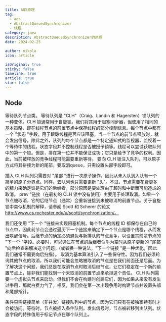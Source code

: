 ```yaml
---
title: AQS原理
tag:
  - aqs
  - AbstractQueuedSynchronizer 
  - 线程
category: java
description: AbstractQueuedSynchronizer的原理
date: 2024-02-25

author: nikola
icon: article

isOriginal: true
sticky: false
timeline: true
article: true
star: false
---
```




## Node

等待队列节点类。
等待队列是 "CLH"（Craig、Landin 和 Hagersten）锁队列的一种变体。CLH 锁通常用于自旋锁。我们将其用于阻塞同步器，但使用了相同的基本策略，即在线程节点的前置节点中保存线程的部分控制信息。每个节点中都有一个 "状态 "字段，用于跟踪线程是否应该阻塞。当一个节点的前节点释放时，就会发出信号。除此之外，队列的每个节点都是一个特定通知式的监视器，监视着一个等待中的线程。状态字段并不控制线程是否被授予锁等。线程可以尝试获取队列中的第一个锁。但是，排在第一位并不能保证成功；它只是给予了竞争的权利。因此，当前被释放的竞争线程可能需要重新等待。
要向 CLH 锁注入队列，可以原子方式将其拼接为新的尾部。要取消queue，只需设置头部字段即可。

  
插入 CLH 队列只需要对 "尾部 "进行一次原子操作，因此从未入队到入队有一个简单的原子分界点。同样，去队列也只需要更新 "头"。不过，节点需要花费更多的精力来确定谁是它们的后继者，部分原因是要处理由于超时和中断而可能造成的取消。
prev "链接（在最初的 CLH 锁中没有使用）主要用于处理取消。如果一个节点被取消，它的后继节点（通常）会重新链接到未被取消的前置节点。关于自旋锁中类似机制的解释，请参阅 Scott 和 Scherer 的论文 http://www.cs.rochester.edu/u/scott/synchronization/。

我们还使用 "下一个 "链接来实现阻塞机制。每个节点的线程 ID 都保存在自己的节点中，因此前节点会通过遍历下一个链接来确定下一个节点是哪个线程，从而发出唤醒信号。后继节点的确定必须避免与新排队的节点竞争，以设置其前辈节点的 "下一个 "字段。必要时，可以通过在节点的后继者似乎为空时从原子更新的 "尾部 "向后检查来解决这个问题。(或者换一种说法，"下一个链接 "是一种优化，因此我们通常不需要向后扫描）。
取消为基本算法引入了一些保守性。因为我们必须轮询其他节点的取消，所以我们可能会忽略被取消的节点是在我们前面还是后面。为了解决这个问题，我们总是在取消节点时取消后继节点，让它们稳定在一个新的前置节点上，除非我们能找到一个未取消的前置节点来承担这个责任。
CLH 队列需要一个虚拟头节点来启动。但我们不会在构建时创建它们，因为如果从来没有发生过争用，那就白费力气了。相反，我们会在第一次出现争用时构建节点并设置头部和尾部指针。

条件只需链接简单（非并发）链接队列中的节点，因为它们只有在被独家持有时才会被访问。等待时，节点被插入条件队列。发出信号时，节点被转移到主队列。状态字段的特殊值用于标记节点在哪个队列上。